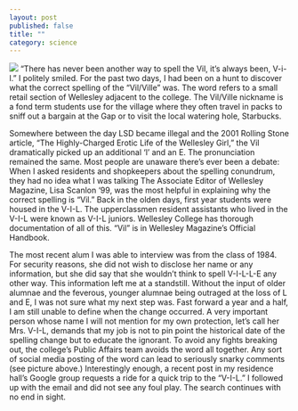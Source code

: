 ```yaml
---
layout: post
published: false
title: ""
category: science
---
```



![](/assets/lol.png)
“There has never been another way to spell the Vil, it’s always been, V-i-l.” 
I politely smiled. For the past two days, I had been on a hunt to discover what the 
correct spelling of the “Vil/Ville” was. The word refers to a small retail section of 
Wellesley adjacent to the college. The Vil/Ville nickname is a fond term students use 
for the village where they often travel in packs to sniff out a bargain at the Gap or to visit the local watering hole, Starbucks. 

Somewhere between the day LSD became illegal and the 2001 Rolling Stone 
article, “The Highly-Charged Erotic Life of the Wellesley Girl,” the Vil dramatically 
picked up an additional ‘l’ and an E. The pronunciation remained the same. Most 
people are unaware there’s ever been a debate: When I asked residents and 
shopkeepers about the spelling conundrum, they had no idea what I was talking 
The Associate Editor of Wellesley Magazine, Lisa Scanlon ‘99, was the most 
helpful in explaining why the correct spelling is “Vil.” Back in the olden days, first year students were housed in the V-I-L. The upperclassmen resident assistants 
who lived in the V-I-L were known as V-I-L juniors. Wellesley College has thorough 
documentation of all of this. “Vil” is in Wellesley 
Magazine’s Official Handbook. 

The most recent alum I was able to interview was from the class of 1984. For 
security reasons, she did not wish to disclose her name or any information, but she 
did say that she wouldn’t think to spell V-I-L-L-E any other way. This information 
left me at a standstill. Without the input of older alumnae and the feverous, younger 
alumnae being outraged at the loss of L and E, I was not sure what my next step was. 
Fast forward a year and a half, I am still unable to define when the change 
occurred. A very important person whose name I will not mention for my own 
protection, let’s call her Mrs. V-I-L, demands that my job is not to pin point the 
historical date of the spelling change but to educate the ignorant. To avoid any fights breaking out, the college’s Public Affairs team avoids the word all together. Any sort of social media posting of the word can lead to seriously snarky comments (see picture above.) Interestingly enough, a recent post in my residence hall’s Google group requests a ride for a quick trip to the “V-I-L.” I followed up with the email and did not see any foul play. The search continues with no end in sight.
